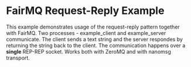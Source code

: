 # FairMQ Request-Reply Example

This example demonstrates usage of the request-reply pattern together with FairMQ. Two processes - example_client and example_server communicate. The client sends a text string and the server respondes by returning the string back to the client. The communication happens over a **single** REP-REP socket. Works both with ZeroMQ and with nanomsg transport.

